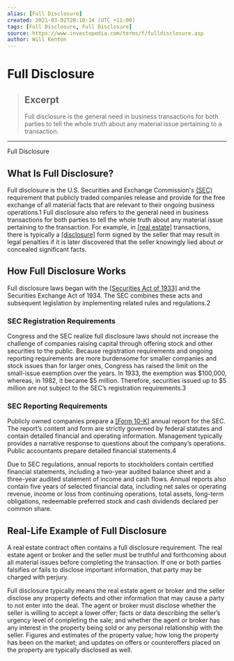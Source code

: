 ```yaml
---
alias: [Full Disclosure]
created: 2021-03-02T20:10:14 (UTC +11:00)
tags: [Full Disclosure, Full Disclosure]
source: https://www.investopedia.com/terms/f/fulldisclosure.asp
author: Will Kenton
---
```


# Full Disclosure

> ## Excerpt
> Full disclosure is the general need in business transactions for both parties to tell the whole truth about any material issue pertaining to a transaction.

---

Full Disclosure
## What Is Full Disclosure?

Full disclosure is the U.S. Securities and Exchange Commission's [(SEC)](https://www.investopedia.com/terms/s/sec.asp) requirement that publicly traded companies release and provide for the free exchange of all material facts that are relevant to their ongoing business operations.1 Full disclosure also refers to the general need in business transactions for both parties to tell the whole truth about any material issue pertaining to the transaction. For example, in [[real estate]](https://www.investopedia.com/terms/r/realestate.asp) transactions, there is typically a [[disclosure]](https://www.investopedia.com/terms/d/disclosure.asp) form signed by the seller that may result in legal penalties if it is later discovered that the seller knowingly lied about or concealed significant facts.

## How Full Disclosure Works

Full disclosure laws began with the [[Securities Act of 1933]](https://www.investopedia.com/terms/s/securitiesact1933.asp) and the Securities Exchange Act of 1934. The SEC combines these acts and subsequent legislation by implementing related rules and regulations.2

### SEC Registration Requirements

Congress and the SEC realize full disclosure laws should not increase the challenge of companies raising capital through offering stock and other securities to the public. Because registration requirements and ongoing reporting requirements are more burdensome for smaller companies and stock issues than for larger ones, Congress has raised the limit on the small-issue exemption over the years. In 1933, the exemption was $100,000, whereas, in 1982, it became $5 million. Therefore, securities issued up to $5 million are not subject to the SEC’s registration requirements.3

### SEC Reporting Requirements

Publicly owned companies prepare a [[Form 10-K]](https://www.investopedia.com/terms/1/10-k.asp) annual report for the SEC. The report’s content and form are strictly governed by federal statutes and contain detailed financial and operating information. Management typically provides a narrative response to questions about the company’s operations. Public accountants prepare detailed financial statements.4

Due to SEC regulations, annual reports to stockholders contain certified financial statements, including a two-year audited balance sheet and a three-year audited statement of income and cash flows. Annual reports also contain five years of selected financial data, including net sales or operating revenue, income or loss from continuing operations, total assets, long-term obligations, redeemable preferred stock and cash dividends declared per common share.

## Real-Life Example of Full Disclosure

A real estate contract often contains a full disclosure requirement. The real estate agent or broker and the seller must be truthful and forthcoming about all material issues before completing the transaction. If one or both parties falsifies or fails to disclose important information, that party may be charged with perjury.

Full disclosure typically means the real estate agent or broker and the seller disclose any property defects and other information that may cause a party to not enter into the deal. The agent or broker must disclose whether the seller is willing to accept a lower offer; facts or data describing the seller’s urgency level of completing the sale; and whether the agent or broker has any interest in the property being sold or any personal relationship with the seller. Figures and estimates of the property value; how long the property has been on the market; and updates on offers or counteroffers placed on the property are typically disclosed as well.
